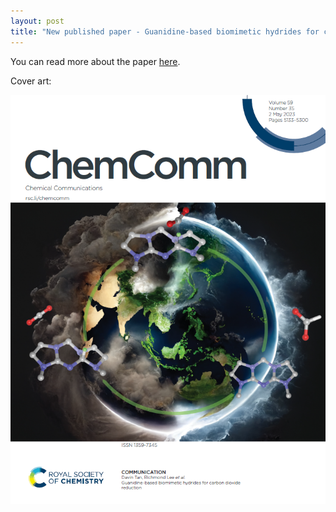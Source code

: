 ```yaml
---
layout: post
title: "New published paper - Guanidine-based biomimetic hydrides for carbon dioxide reduction"
---
```


You can read more about the paper [here](https://github.com/riclzh/novelchemrxn/blob/master/files/papers/d3cc00475a.pdf).

Cover art:

![image](/files/papers/cc_cover.png)
